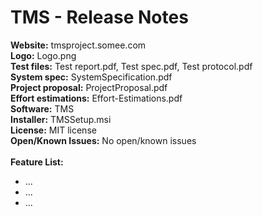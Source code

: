 # TMS - Release Notes
**Website:** tmsproject.somee.com </br>
**Logo:** Logo.png </br>
**Test files:** Test report.pdf, Test spec.pdf, Test protocol.pdf </br>
**System spec:** SystemSpecification.pdf </br>
**Project proposal:** ProjectProposal.pdf </br>
**Effort estimations:** Effort-Estimations.pdf </br>
**Software:** TMS </br>
**Installer:** TMSSetup.msi </br>
**License:** MIT license </br>
**Open/Known Issues:** No open/known issues </br></br>
**Feature List:**
- ...
- ...
- ...